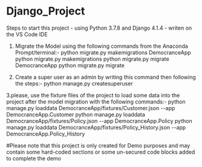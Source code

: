 # Django_Project
Steps to start this project - using Python 3.7.8 and Django 4.1.4 - writen on the VS Code IDE

1. Migrate the Model using the following commands from the Anaconda Prompt/terminal:-
python migrate.py makemigrations DemocranceApp
python migrate.py makemigrations 
python migrate.py migrate DemocranceApp
python migrate.py migrate 

2. Create a super user as an admin by writing this command then following the steps:-
python manage.py createsuperuser

3.please, use the fixture files of the project to load some data into the project after the model migration with the following commands:-
python manage.py loaddata DemocranceApp/fixtures/Customer.json --app DemocranceApp.Customer
python manage.py loaddata DemocranceApp/fixtures/Policy.json --app DemocranceApp.Policy
python manage.py loaddata DemocranceApp/fixtures/Policy_History.json --app DemocranceApp.Policy_History

#Please note that this project is only created for Demo purposes and may contain some hard-coded sections or some un-secured code blocks added to complete the demo
